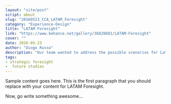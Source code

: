 ```yaml
---
layout: "site/post"
script: about
slug: "20160523_CCA_LATAM_Foresight"
category: "Experience-Design"
title: "LATAM Foresight"
link: "https://www.behance.net/gallery/36828601/LATAM-Foresight"
cover: ""
date: 2016-05-23
author: "Diogo Russo"
description: "Our team wanted to address the possible scenarios for Latin America in the next 60 years. Our reasearch showed that there are uncertainties that are consequences of internal and external forces. To examine the question we developed a 2 x 2 matix based on a STEEPV analysis as final deliveberables we created four different scenrios in written form and one scenrio in video format."
tags:
- strategic foresight
-  future studies
---
```

 
Sample content goes here. This is the first paragraph that you should replace with your content for LATAM Foresight.
 
Now, go write something awesome...
